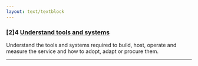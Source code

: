 ```yaml
---
layout: text/textblock
---
```


### [2]4 [Understand tools and systems](4-tools-and-systems)

Understand the tools and systems required to build, host, operate and measure the service and how to adopt, adapt or procure them.

___
